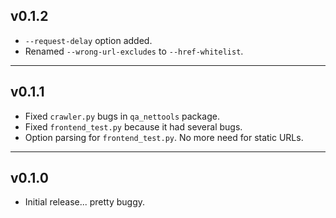 ## v0.1.2

* `--request-delay` option added.
* Renamed `--wrong-url-excludes` to `--href-whitelist`.


---
## v0.1.1

* Fixed `crawler.py` bugs in `qa_nettools` package.
* Fixed `frontend_test.py` because it had several bugs.
* Option parsing for `frontend_test.py`.  No more need for static URLs.


---
## v0.1.0

* Initial release... pretty buggy.
